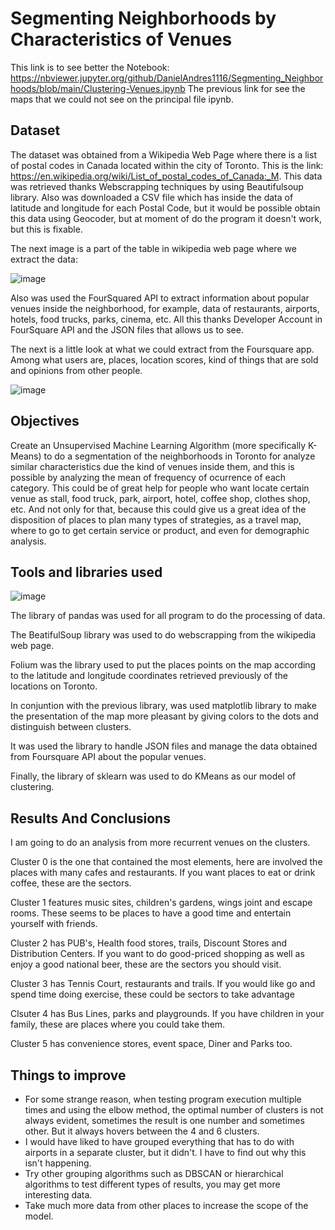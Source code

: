 # Segmenting Neighborhoods by Characteristics of Venues

This link is to see better the Notebook: https://nbviewer.jupyter.org/github/DanielAndres1116/Segmenting_Neighborhoods/blob/main/Clustering-Venues.ipynb
The previous link for see the maps that we could not see on the principal file ipynb.

## Dataset

The dataset was obtained from a Wikipedia Web Page where there is a list of postal codes in Canada located within the city of Toronto. This is the link: https://en.wikipedia.org/wiki/List_of_postal_codes_of_Canada:_M. This data was retrieved thanks Webscrapping techniques by using Beautifulsoup library. Also was downloaded a CSV file which has inside the data of latitude and longitude for each Postal Code, but it would be possible obtain this data using Geocoder, but at moment of do the program it doesn't work, but this is fixable.

The next image is a part of the table in wikipedia web page where we extract the data:

![image](https://user-images.githubusercontent.com/43154438/119295146-b4e55780-bc1b-11eb-9dd5-bfc3d7b95d56.png)

Also was used the FourSquared API to extract information about popular venues inside the neighborhood, for example, data of restaurants, airports, hotels, food trucks, parks, cinema, etc. All this thanks Developer Account in FourSquare API and the JSON files that allows us to see. 

The next is a little look at what we could extract from the Foursquare app. Among what users are, places, location scores, kind of things that are sold and opinions from other people.

![image](https://user-images.githubusercontent.com/43154438/119295365-43f26f80-bc1c-11eb-9e69-578a131c5033.png)

## Objectives

Create an Unsupervised Machine Learning Algorithm (more specifically K-Means) to do a segmentation of the neighborhoods in Toronto for analyze similar characteristics due the kind of venues inside them, and this is possible by analyzing the mean of frequency of ocurrence of each category. This could be of great help for people who want locate certain venue as stall, food truck, park, airport, hotel, coffee shop, clothes shop, etc. And not only for that, because this could give us a great idea of the disposition of places to plan many types of strategies, as a travel map, where to go to get certain service or product, and even for demographic analysis. 

## Tools and libraries used

![image](https://user-images.githubusercontent.com/43154438/119296000-c2034600-bc1d-11eb-98e4-d3489086501d.png)

The library of pandas was used for all program to do the processing of data. 

The BeatifulSoup library was used to do webscrapping from the wikipedia web page. 

Folium was the library used to put the places points on the map according to the latitude and longitude coordinates retrieved previously of the locations on Toronto. 

In conjuntion with the previous library, was used matplotlib library to make the presentation of the map more pleasant by giving colors to the dots and distinguish between clusters.

It was used the library to handle JSON files and manage the data obtained from Foursquare API about the popular venues. 

Finally, the library of sklearn was used to do KMeans as our model of clustering.  

## Results And Conclusions

I am going to do an analysis from more recurrent venues on the clusters. 

Cluster 0 is the one that contained the most elements, here are involved the places with many cafes and restaurants. If you want places to eat or drink coffee, these are the sectors.

Cluster 1 features music sites, children's gardens, wings joint and escape rooms. These seems to be places to have a good time and entertain yourself with friends.

Cluster 2 has PUB's, Health food stores, trails, Discount Stores and Distribution Centers. If you want to do good-priced shopping as well as enjoy a good national beer, these are the sectors you should visit.

Cluster 3 has Tennis Court, restaurants and trails. If you would like go and spend time doing exercise, these could be sectors to take advantage

Clsuter 4 has Bus Lines, parks and playgrounds. If you have children in your family, these are places where you could take them. 

Cluster 5 has convenience stores, event space, Diner and Parks too. 

## Things to improve

- For some strange reason, when testing program execution multiple times and using the elbow method, the optimal number of clusters is not always evident, sometimes the result is one number and sometimes other. But it always hovers between the 4 and 6 clusters. 
- I would have liked to have grouped everything that has to do with airports in a separate cluster, but it didn't. I have to find out why this isn't happening.
- Try other grouping algorithms such as DBSCAN or hierarchical algorithms to test different types of results, you may get more interesting data.
- Take much more data from other places to increase the scope of the model.





